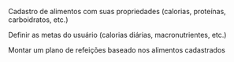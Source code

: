 Cadastro de alimentos com suas propriedades (calorias, proteínas, carboidratos, etc.)

Definir as metas do usuário (calorias diárias, macronutrientes, etc.)

Montar um plano de refeições baseado nos alimentos cadastrados
